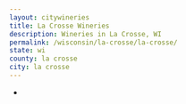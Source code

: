 ```yaml
---
layout: citywineries
title: La Crosse Wineries
description: Wineries in La Crosse, WI
permalink: /wisconsin/la-crosse/la-crosse/
state: wi
county: la crosse
city: la crosse
---
```

-

